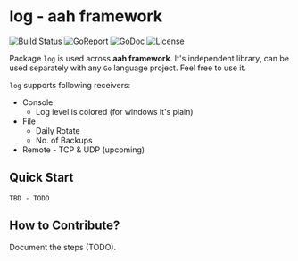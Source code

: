 # log - aah framework
[![Build Status](https://travis-ci.org/go-aah/log.svg?branch=master)](https://travis-ci.org/go-aah/log)   [![GoReport](https://goreportcard.com/badge/go-aah/log)](https://goreportcard.com/report/go-aah/log)  [![GoDoc](https://godoc.org/github.com/go-aah/log?status.svg)](https://godoc.org/github.com/go-aah/log)  [![License](https://img.shields.io/badge/license-MIT-blue.svg)](LICENSE)

Package `log` is used across **aah framework**. It's independent library, can be used separately with any `Go` language project. Feel free to use it.

`log` supports following receivers:
* Console
  * Log level is colored (for windows it's plain)
* File
  * Daily Rotate
  * No. of Backups
* Remote - TCP & UDP (upcoming)

## Quick Start

```
TBD - TODO
```

## How to Contribute?

Document the steps (TODO).

